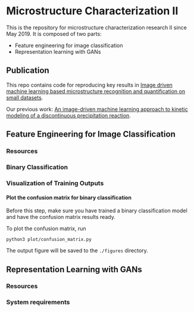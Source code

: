 # Microstructure Characterization II

This is the repository for microstructure characterization research II since May 2019. It is composed of two parts:

- Feature engineering for image classification
- Representation learning with GANs

## Publication

This repo contains code for reproducing key results in [Image driven machine learning based microstructure recognition and quantification on small datasets](#).

Our previous work: [An image-driven machine learning approach to kinetic modeling of a discontinuous precipitation reaction](https://arxiv.org/abs/1906.05496).

## Feature Engineering for Image Classification

### Resources

### Binary Classification

### Visualization of Training Outputs

#### Plot the confusion matrix for binary classification

Before this step, make sure you have trained a binary classification model and have the confusion matrix results ready.

To plot the confusion matrix, run

```shell script
python3 plot/confusion_matrix.py
```

The output figure will be saved to the ```./figures``` directory.

## Representation Learning with GANs

### Resources

### System requirements
